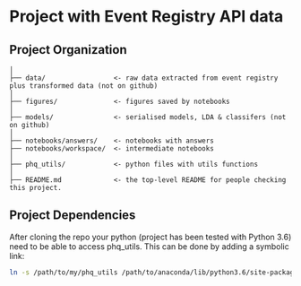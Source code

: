 Project with Event Registry API data
==============================

Project Organization
------------

    │
    ├── data/                 <- raw data extracted from event registry plus transformed data (not on github)
    │
    ├── figures/              <- figures saved by notebooks
    │
    ├── models/               <- serialised models, LDA & classifers (not on github)
    │                         
    ├── notebooks/answers/    <- notebooks with answers
    ├── notebooks/workspace/  <- intermediate notebooks
    │
    ├── phq_utils/            <- python files with utils functions
    │
    ├── README.md             <- the top-level README for people checking this project.



Project Dependencies
------------

After cloning the repo your python (project has been tested with Python 3.6) need to be able to access phq_utils. This can be done by adding a symbolic link:

```bash
ln -s /path/to/my/phq_utils /path/to/anaconda/lib/python3.6/site-packages/
```
    



